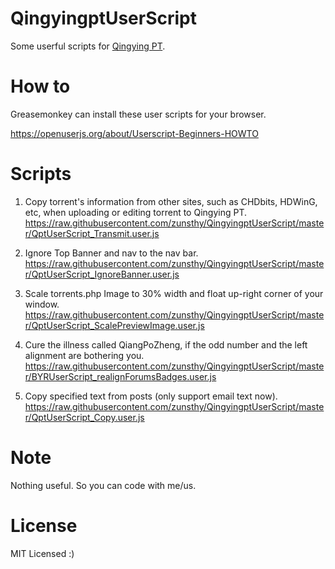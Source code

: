 # QingyingptUserScript
Some userful scripts for [Qingying PT](https://pt.hit.edu.cn "Qingying PT").

How to
======
Greasemonkey can install these user scripts for your browser.

https://openuserjs.org/about/Userscript-Beginners-HOWTO

Scripts
=======

1. Copy torrent's information from other sites, such as CHDbits, HDWinG, etc, when uploading or editing torrent to Qingying PT.
  https://raw.githubusercontent.com/zunsthy/QingyingptUserScript/master/QptUserScript_Transmit.user.js

1. Ignore Top Banner and nav to the nav bar.
  https://raw.githubusercontent.com/zunsthy/QingyingptUserScript/master/QptUserScript_IgnoreBanner.user.js

1. Scale torrents.php Image to 30% width and float up-right corner of your window.
  https://raw.githubusercontent.com/zunsthy/QingyingptUserScript/master/QptUserScript_ScalePreviewImage.user.js

1. Cure the illness called QiangPoZheng, if the odd number and the left alignment are bothering you.
  https://raw.githubusercontent.com/zunsthy/QingyingptUserScript/master/BYRUserScript_realignForumsBadges.user.js

1. Copy specified text from posts (only support email text now).
  https://raw.githubusercontent.com/zunsthy/QingyingptUserScript/master/QptUserScript_Copy.user.js

Note
====
Nothing useful. So you can code with me/us.

License
=======
MIT Licensed :)